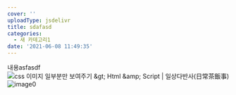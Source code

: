 ```yaml
---
cover: ''
uploadType: jsdelivr
title: sdafasd
categories:
  - 새 카테고리1
date: '2021-06-08 11:49:35'
---
```

내용asfasdf<meta http-equiv="content-type" content="text/html; charset=utf-8"><img src="https://www.codingfactory.net/wp-content/uploads/abc.jpg" alt="css 이미지 일부분만 보여주기 &amp;gt; Html &amp;amp; Script | 일상다반사(日常茶飯事)">![image0](https://cdn.jsdelivr.net/gh/raravel/raravel.github.io/docs/images/20210608114935/image0.png)